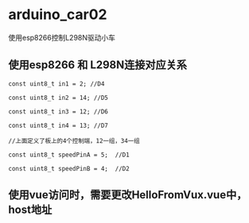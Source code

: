 # arduino_car02
使用esp8266控制L298N驱动小车
## 使用esp8266 和 L298N连接对应关系 
```
const uint8_t in1 = 2; //D4 

const uint8_t in2 = 14; //D5 

const uint8_t in3 = 12; //D6 

const uint8_t in4 = 13; //D7 

//上面定义了板上的4个控制端，12一组，34一组 

const uint8_t speedPinA = 5;  //D1 

const uint8_t speedPinB = 4;  //D2 
```
## 使用vue访问时，需要更改HelloFromVux.vue中，host地址
